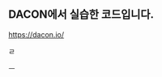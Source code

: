 ## DACON에서 실습한 코드입니다.
https://dacon.io/    
 
   
     
    
   
     
      
     
 ㄹ
  
  
 
  
   
  
ㅡ 
 
